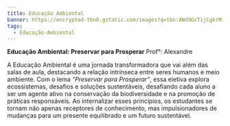 ```yaml
---
title: Educação Ambiental
banner: https://encrypted-tbn0.gstatic.com/images?q=tbn:ANd9GcTijCgkrM-unXVH0BCVw2F1PIt60X_94b-0Fw&usqp=CAU
tags:
  - Educação-Ambiental
---
```

**Educação Ambiental: Preservar para Prosperar** Prof°: Alexandre

A Educação Ambiental é uma jornada transformadora que vai além das salas de aula, destacando a relação intrínseca entre seres humanos e meio ambiente. Com o lema *"Preservar para Prosperar"*, essa eletiva explora ecossistemas, desafios e soluções sustentáveis, desafiando cada aluno a ser um agente ativo na conservação da biodiversidade e na promoção de práticas responsáveis. Ao internalizar esses princípios, os estudantes se tornam não apenas receptores de conhecimento, mas impulsionadores de mudanças para um presente equilibrado e um futuro sustentável.